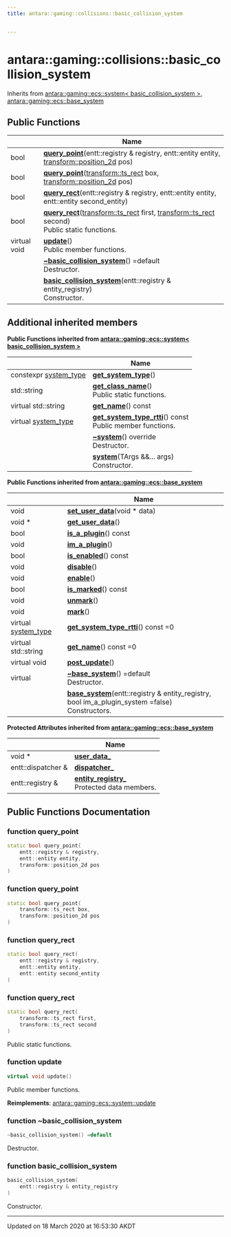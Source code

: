 ```yaml
---
title: antara::gaming::collisions::basic_collision_system


---
```


# antara::gaming::collisions::basic_collision_system








Inherits from [antara::gaming::ecs::system< basic_collision_system >](Classes/classantara_1_1gaming_1_1ecs_1_1system.md), [antara::gaming::ecs::base_system](Classes/classantara_1_1gaming_1_1ecs_1_1base__system.md)







## Public Functions

|                | Name           |
| -------------- | -------------- |
| bool | **[query_point](Classes/classantara_1_1gaming_1_1collisions_1_1basic__collision__system.md#function-query_point)**(entt::registry & registry, entt::entity entity, [transform::position_2d](Classes/structantara_1_1gaming_1_1transform_1_1position__2d.md) pos)  |
| bool | **[query_point](Classes/classantara_1_1gaming_1_1collisions_1_1basic__collision__system.md#function-query_point)**([transform::ts_rect](Classes/structantara_1_1gaming_1_1transform_1_1ts__rect.md) box, [transform::position_2d](Classes/structantara_1_1gaming_1_1transform_1_1position__2d.md) pos)  |
| bool | **[query_rect](Classes/classantara_1_1gaming_1_1collisions_1_1basic__collision__system.md#function-query_rect)**(entt::registry & registry, entt::entity entity, entt::entity second_entity)  |
| bool | **[query_rect](Classes/classantara_1_1gaming_1_1collisions_1_1basic__collision__system.md#function-query_rect)**([transform::ts_rect](Classes/structantara_1_1gaming_1_1transform_1_1ts__rect.md) first, [transform::ts_rect](Classes/structantara_1_1gaming_1_1transform_1_1ts__rect.md) second) <br>Public static functions.  |
| virtual void | **[update](Classes/classantara_1_1gaming_1_1collisions_1_1basic__collision__system.md#function-update)**() <br>Public member functions.  |
|  | **[~basic_collision_system](Classes/classantara_1_1gaming_1_1collisions_1_1basic__collision__system.md#function-~basic_collision_system)**() =default <br>Destructor.  |
|  | **[basic_collision_system](Classes/classantara_1_1gaming_1_1collisions_1_1basic__collision__system.md#function-basic_collision_system)**(entt::registry & entity_registry) <br>Constructor.  |






## Additional inherited members






**Public Functions inherited from [antara::gaming::ecs::system< basic_collision_system >](Classes/classantara_1_1gaming_1_1ecs_1_1system.md)**

|                | Name           |
| -------------- | -------------- |
| constexpr [system_type](Namespaces/namespaceantara_1_1gaming_1_1ecs.md#enum-system_type) | **[get_system_type](Classes/classantara_1_1gaming_1_1ecs_1_1system.md#function-get_system_type)**()  |
| std::string | **[get_class_name](Classes/classantara_1_1gaming_1_1ecs_1_1system.md#function-get_class_name)**() <br>Public static functions.  |
| virtual std::string | **[get_name](Classes/classantara_1_1gaming_1_1ecs_1_1system.md#function-get_name)**() const  |
| virtual [system_type](Namespaces/namespaceantara_1_1gaming_1_1ecs.md#enum-system_type) | **[get_system_type_rtti](Classes/classantara_1_1gaming_1_1ecs_1_1system.md#function-get_system_type_rtti)**() const <br>Public member functions.  |
|  | **[~system](Classes/classantara_1_1gaming_1_1ecs_1_1system.md#function-~system)**() override <br>Destructor.  |
|  | **[system](Classes/classantara_1_1gaming_1_1ecs_1_1system.md#function-system)**(TArgs &&... args) <br>Constructor.  |









**Public Functions inherited from [antara::gaming::ecs::base_system](Classes/classantara_1_1gaming_1_1ecs_1_1base__system.md)**

|                | Name           |
| -------------- | -------------- |
| void | **[set_user_data](Classes/classantara_1_1gaming_1_1ecs_1_1base__system.md#function-set_user_data)**(void * data)  |
| void * | **[get_user_data](Classes/classantara_1_1gaming_1_1ecs_1_1base__system.md#function-get_user_data)**()  |
| bool | **[is_a_plugin](Classes/classantara_1_1gaming_1_1ecs_1_1base__system.md#function-is_a_plugin)**() const  |
| void | **[im_a_plugin](Classes/classantara_1_1gaming_1_1ecs_1_1base__system.md#function-im_a_plugin)**()  |
| bool | **[is_enabled](Classes/classantara_1_1gaming_1_1ecs_1_1base__system.md#function-is_enabled)**() const  |
| void | **[disable](Classes/classantara_1_1gaming_1_1ecs_1_1base__system.md#function-disable)**()  |
| void | **[enable](Classes/classantara_1_1gaming_1_1ecs_1_1base__system.md#function-enable)**()  |
| bool | **[is_marked](Classes/classantara_1_1gaming_1_1ecs_1_1base__system.md#function-is_marked)**() const  |
| void | **[unmark](Classes/classantara_1_1gaming_1_1ecs_1_1base__system.md#function-unmark)**()  |
| void | **[mark](Classes/classantara_1_1gaming_1_1ecs_1_1base__system.md#function-mark)**()  |
| virtual [system_type](Namespaces/namespaceantara_1_1gaming_1_1ecs.md#enum-system_type) | **[get_system_type_rtti](Classes/classantara_1_1gaming_1_1ecs_1_1base__system.md#function-get_system_type_rtti)**() const =0  |
| virtual std::string | **[get_name](Classes/classantara_1_1gaming_1_1ecs_1_1base__system.md#function-get_name)**() const =0  |
| virtual void | **[post_update](Classes/classantara_1_1gaming_1_1ecs_1_1base__system.md#function-post_update)**()  |
| virtual  | **[~base_system](Classes/classantara_1_1gaming_1_1ecs_1_1base__system.md#function-~base_system)**() =default <br>Destructor.  |
|  | **[base_system](Classes/classantara_1_1gaming_1_1ecs_1_1base__system.md#function-base_system)**(entt::registry & entity_registry, bool im_a_plugin_system =false) <br>Constructors.  |



**Protected Attributes inherited from [antara::gaming::ecs::base_system](Classes/classantara_1_1gaming_1_1ecs_1_1base__system.md)**

|                | Name           |
| -------------- | -------------- |
| void * | **[user_data_](Classes/classantara_1_1gaming_1_1ecs_1_1base__system.md#variable-user_data_)**  |
| entt::dispatcher & | **[dispatcher_](Classes/classantara_1_1gaming_1_1ecs_1_1base__system.md#variable-dispatcher_)**  |
| entt::registry & | **[entity_registry_](Classes/classantara_1_1gaming_1_1ecs_1_1base__system.md#variable-entity_registry_)** <br>Protected data members.  |








## Public Functions Documentation

### function query_point

```cpp
static bool query_point(
    entt::registry & registry,
    entt::entity entity,
    transform::position_2d pos
)
```




























### function query_point

```cpp
static bool query_point(
    transform::ts_rect box,
    transform::position_2d pos
)
```




























### function query_rect

```cpp
static bool query_rect(
    entt::registry & registry,
    entt::entity entity,
    entt::entity second_entity
)
```




























### function query_rect

```cpp
static bool query_rect(
    transform::ts_rect first,
    transform::ts_rect second
)
```

Public static functions. 



























### function update

```cpp
virtual void update()
```

Public member functions. 
























**Reimplements**: [antara::gaming::ecs::system::update](Classes/classantara_1_1gaming_1_1ecs_1_1system.md#function-update)




### function ~basic_collision_system

```cpp
~basic_collision_system() =default
```

Destructor. 



























### function basic_collision_system

```cpp
basic_collision_system(
    entt::registry & entity_registry
)
```

Constructor. 

































-------------------------------

Updated on 18 March 2020 at 16:53:30 AKDT
